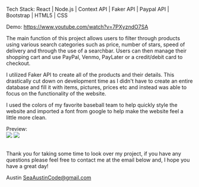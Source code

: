 
Tech Stack: 
React | Node.js | Context API | Faker API | Paypal API | Bootstrap | HTML5 | CSS

Demo: https://www.youtube.com/watch?v=7PXyzndO7SA

The main function of this project allows users to filter through products using various search categories such as price, number of stars, speed of delivery and through the use of a searchbar. Users can then manage their shopping cart and use PayPal, Venmo, PayLater or a credit/debit card to checkout. 

I utilized Faker API to create all of the products and their details. This drastically cut down on development time as I didn't have to create an entire database and fill it with items, pictures, prices etc and instead was able to focus on the functionality of the website. 

I used the colors of my favorite baseball team to help quickly style the website and imported a font from google to help make the website feel a little more clean. 

Preview: <br>
<img src="https://i.imgur.com/axm3J2H.png" />
<img src="https://i.imgur.com/YNaafW4.png" /> <br><br>

Thank you for taking some time to look over my project, if you have any questions please feel free to contact me at the email below and, I hope you have a great day!

Austin
SeaAustinCode@gmail.com
